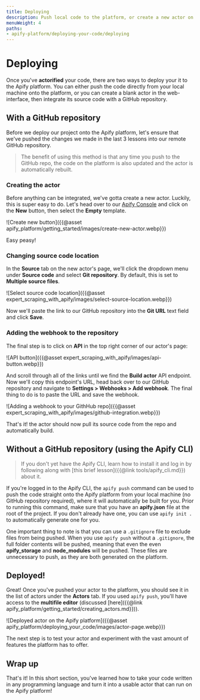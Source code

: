 ```yaml
---
title: Deploying
description: Push local code to the platform, or create a new actor on the console and integrate it with a GitHub repo to optionally automatically rebuild any new changes.
menuWeight: 4
paths:
- apify-platform/deploying-your-code/deploying
---
```


# [](#deploying) Deploying

Once you've **actorified** your code, there are two ways to deploy your it to the Apify platform. You can either push the code directly from your local machine onto the platform, or you can create a blank actor in the web-interface, then integrate its source code with a GitHub repository.

## [](#with-git-repository) With a GitHub repository

Before we deploy our project onto the Apify platform, let's ensure that we've pushed the changes we made in the last 3 lessons into our remote GitHub repository.

> The benefit of using this method is that any time you push to the GitHub repo, the code on the platform is also updated and the actor is automatically rebuilt.

### Creating the actor

Before anything can be integrated, we've gotta create a new actor. Luckily, this is super easy to do. Let's head over to our [Apify Console](https://console.apify.com?asrc=developers_portal) and click on the **New** button, then select the **Empty** template.

![Create new button]({{@asset apify_platform/getting_started/images/create-new-actor.webp}})

Easy peasy!

### [](#change-source-code) Changing source code location

In the **Source** tab on the new actor's page, we'll click the dropdown menu under **Source code** and select **Git repository**. By default, this is set to **Multiple source files**.

![Select source code location]({{@asset expert_scraping_with_apify/images/select-source-location.webp}})

Now we'll paste the link to our GitHub repository into the **Git URL** text field and click **Save**.

### [](#adding-repo-webhook) Adding the webhook to the repository

The final step is to click on **API** in the top right corner of our actor's page:

![API button]({{@asset expert_scraping_with_apify/images/api-button.webp}})

And scroll through all of the links until we find the **Build actor** API endpoint. Now we'll copy this endpoint's URL, head back over to our GitHub repository and navigate to **Settings > Webhooks > Add webhook**. The final thing to do is to paste the URL and save the webhook.

![Adding a webhook to your GithHub repo]({{@asset expert_scraping_with_apify/images/github-integration.webp}})

That's it! the actor should now pull its source code from the repo and automatically build.

## [](#with-apify-cli) Without a GitHub repository (using the Apify CLI)

> If you don't yet have the Apify CLI, learn how to install it and log in by following along with [this brief lesson]({{@link tools/apify_cli.md}}) about it.

If you're logged in to the Apify CLI, the `apify push` command can be used to push the code straight onto the Apify platform from your local machine (no GitHub repository required), where it will automatically be built for you. Prior to running this command, make sure that you have an **apify.json** file at the root of the project. If you don't already have one, you can use `apify init .` to automatically generate one for you.

One important thing to note is that you can use a `.gitignore` file to exclude files from being pushed. When you use `apify push` without a `.gitignore`, the full folder contents will be pushed, meaning that even the even **apify_storage** and **node_modules** will be pushed. These files are unnecessary to push, as they are both generated on the platform.

## [](#deployed) Deployed!

Great! Once you've pushed your actor to the platform, you should see it in the list of actors under the **Actors** tab. If you used `apify push`, you'll have access to the **multifile editor** (discussed [here]({{@link apify_platform/getting_started/creating_actors.md}})).

![Deployed actor on the Apify platform]({{@asset apify_platform/deploying_your_code/images/actor-page.webp}})

The next step is to test your actor and experiment with the vast amount of features the platform has to offer.

## [](#next) Wrap up

That's it! In this short section, you've learned how to take your code written in any programming language and turn it into a usable actor that can run on the Apify platform!
